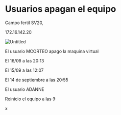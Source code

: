 # Usuarios apagan el equipo

Campo fertil SV20,

172.16.142.20

![Untitled](Teknos/SAP%20B1/IMG%20Instalación%20terminal%20server/Untitled%2010.png)

El usuario MCORTEO apago la maquina virtual

El 16/09 a las 20:13

El 15/09 a las 12:07

El 14 de septiembre a las 20:55

El usuario ADANNE

Reinicio el equipo a las 9

x